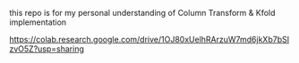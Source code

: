 this repo is for my personal understanding of Column Transform & Kfold implementation

https://colab.research.google.com/drive/1OJ80xUelhRArzuW7md6jkXb7bSIzvO5Z?usp=sharing
